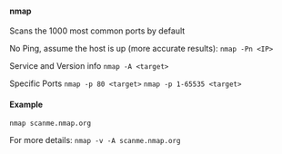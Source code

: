 #### nmap
Scans the 1000 most common ports by default

No Ping, assume the host is up (more accurate results):
`nmap -Pn <IP>`

Service and Version info
`nmap -A <target>`

Specific Ports
`nmap -p 80 <target>`
`nmap -p 1-65535 <target>`

#### Example

`nmap scanme.nmap.org`

For more details:
`nmap -v -A scanme.nmap.org`
